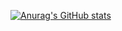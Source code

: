 [![Anurag's GitHub stats](https://github-readme-stats.vercel.app/api?username=hermannKonyar)](https://github.com/anuraghazra/github-readme-stats)
